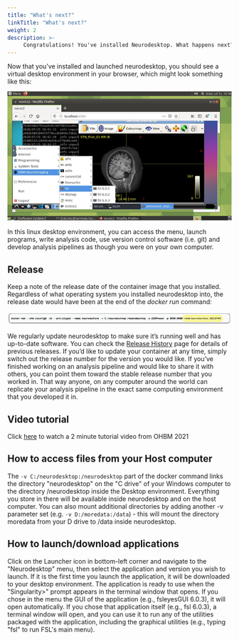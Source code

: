 ```yaml
---
title: "What's next?"
linkTitle: "What's next?"
weight: 2
description: >-
     Congratulations! You've installed Neurodesktop. What happens next?
---
```


Now that you’ve installed and launched neurodesktop, you should see a virtual desktop environment in your browser, which might look something like this:

![desktop](/Desktop.png 'desktop')

In this linux desktop environment, you can access the menu, launch programs, write analysis code, use version control software (i.e. git) and develop analysis pipelines as though you were on your own computer.

## Release
Keep a note of the release date of the container image that you installed. Regardless of what operating system you installed neurodesktop into, the release date would have been at the end of the _docker run_ command: 

![version](/version.png 'version')

We regularly update neurodesktop to make sure it’s running well and has up-to-date software. You can check the [Release History](https://neurodesk.github.io/docs/neurodesktop/release-history/) page for details of previous releases. If you’d like to update your container at any time, simply switch out the release number for the version you would like. If you’ve finished working on an analysis pipeline and would like to share it with others, you can point them toward the stable release number that you worked in. That way anyone, on any computer around the world can replicate your analysis pipeline in the exact same computing environment that you developed it in. 

## Video tutorial
Click [here](https://www.youtube.com/watch?v=JLv_5fycugw) to watch a 2 minute tutorial video from OHBM 2021

## How to access files from your Host computer
The `-v C:/neurodesktop:/neurodesktop` part of the docker command links the directory "neurodesktop" on the "C drive" of your Windows computer to the directory /neurodesktop inside the Desktop environment. Everything you store in there will be available inside neurodesktop and on the host computer. You can also mount additional directories by adding another -v parameter set (e.g. `-v D:/moredata:/data`) - this will mount the directory moredata from your D drive to /data inside neurodesktop. 

## How to launch/download applications
Click on the Launcher icon in bottom-left corner and navigate to the "Neurodesktop" menu, then select the application and version you wish to launch. If it is the first time you launch the application, it will be downloaded to your desktop environment. The application is ready to use when the "Singularity>" prompt appears in the terminal window that opens. If you chose in the menu the GUI of the application (e.g., fsleyesGUI 6.0.3), it will open automatically. If you chose that application itself (e.g., fsl 6.0.3), a terminal window will open, and you can use it to run any of the utilities packaged with the application, including the graphical utilities (e.g., typing "fsl" to run FSL's main menu).
